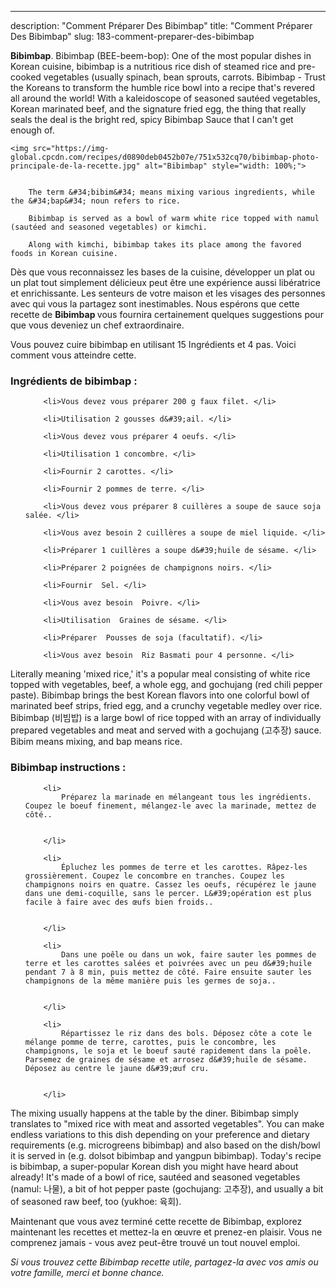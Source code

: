 ---
description: "Comment Préparer Des Bibimbap"
title: "Comment Préparer Des Bibimbap"
slug: 183-comment-preparer-des-bibimbap

<p>
	<strong>Bibimbap</strong>. 
	Bibimbap (BEE-beem-bop): One of the most popular dishes in Korean cuisine, bibimbap is a nutritious rice dish of steamed rice and pre-cooked vegetables (usually spinach, bean sprouts, carrots. Bibimbap - Trust the Koreans to transform the humble rice bowl into a recipe that&#39;s revered all around the world! With a kaleidoscope of seasoned sautéed vegetables, Korean marinated beef, and the signature fried egg, the thing that really seals the deal is the bright red, spicy Bibimbap Sauce that I can&#39;t get enough of.
</p>
<p>
	
	<img src="https://img-global.cpcdn.com/recipes/d0890deb0452b07e/751x532cq70/bibimbap-photo-principale-de-la-recette.jpg" alt="Bibimbap" style="width: 100%;">
	
	
		The term &#34;bibim&#34; means mixing various ingredients, while the &#34;bap&#34; noun refers to rice.
	
		Bibimbap is served as a bowl of warm white rice topped with namul (sautéed and seasoned vegetables) or kimchi.
	
		Along with kimchi, bibimbap takes its place among the favored foods in Korean cuisine.
	
</p>

Dès que vous reconnaissez les bases de la cuisine, développer un plat ou un plat tout simplement délicieux peut être une expérience aussi libératrice et enrichissante. Les senteurs de votre maison et les visages des personnes avec qui vous la partagez sont inestimables. Nous espérons que cette recette de <strong> Bibimbap </strong> vous fournira certainement quelques suggestions pour que vous deveniez un chef extraordinaire.

<!--inarticleads1-->

Vous pouvez cuire bibimbap en utilisant 15 Ingrédients et 4 pas. Voici comment vous atteindre cette.

<h3>Ingrédients de bibimbap :</h3>

<ol>
	
		<li>Vous devez vous préparer 200 g faux filet. </li>
	
		<li>Utilisation 2 gousses d&#39;ail. </li>
	
		<li>Vous devez vous préparer 4 oeufs. </li>
	
		<li>Utilisation 1 concombre. </li>
	
		<li>Fournir 2 carottes. </li>
	
		<li>Fournir 2 pommes de terre. </li>
	
		<li>Vous devez vous préparer 8 cuillères a soupe de sauce soja salée. </li>
	
		<li>Vous avez besoin 2 cuillères a soupe de miel liquide. </li>
	
		<li>Préparer 1 cuillères a soupe d&#39;huile de sésame. </li>
	
		<li>Préparer 2 poignées de champignons noirs. </li>
	
		<li>Fournir  Sel. </li>
	
		<li>Vous avez besoin  Poivre. </li>
	
		<li>Utilisation  Graines de sésame. </li>
	
		<li>Préparer  Pousses de soja (facultatif). </li>
	
		<li>Vous avez besoin  Riz Basmati pour 4 personne. </li>
	
</ol>

Literally meaning &#39;mixed rice,&#39; it&#39;s a popular meal consisting of white rice topped with vegetables, beef, a whole egg, and gochujang (red chili pepper paste). Bibimbap brings the best Korean flavors into one colorful bowl of marinated beef strips, fried egg, and a crunchy vegetable medley over rice. Bibimbap (비빔밥) is a large bowl of rice topped with an array of individually prepared vegetables and meat and served with a gochujang (고추장) sauce. Bibim means mixing, and bap means rice. 

<!--inarticleads2-->

<h3>Bibimbap instructions :</h3>

<ol>
	
		<li>
			Préparez la marinade en mélangeant tous les ingrédients. Coupez le boeuf finement, mélangez-le avec la marinade, mettez de côté..
			
			
		</li>
	
		<li>
			Épluchez les pommes de terre et les carottes. Râpez-les grossièrement. Coupez le concombre en tranches. Coupez les champignons noirs en quatre. Cassez les oeufs, récupérez le jaune dans une demi-coquille, sans le percer. L&#39;opération est plus facile à faire avec des œufs bien froids..
			
			
		</li>
	
		<li>
			Dans une poêle ou dans un wok, faire sauter les pommes de terre et les carottes salées et poivrées avec un peu d&#39;huile pendant 7 à 8 min, puis mettez de côté. Faire ensuite sauter les champignons de la même manière puis les germes de soja..
			
			
		</li>
	
		<li>
			Répartissez le riz dans des bols. Déposez côte a cote le mélange pomme de terre, carottes, puis le concombre, les champignons, le soja et le boeuf sauté rapidement dans la poêle. Parsemez de graines de sésame et arrosez d&#39;huile de sésame. Déposez au centre le jaune d&#39;œuf cru.
			
			
		</li>
	
</ol>

The mixing usually happens at the table by the diner. Bibimbap simply translates to &#34;mixed rice with meat and assorted vegetables&#34;. You can make endless variations to this dish depending on your preference and dietary requirements (e.g. microgreens bibimbap) and also based on the dish/bowl it is served in (e.g. dolsot bibimbap and yangpun bibimbap). Today&#39;s recipe is bibimbap, a super-popular Korean dish you might have heard about already! It&#39;s made of a bowl of rice, sautéed and seasoned vegetables (namul: 나물), a bit of hot pepper paste (gochujang: 고추장), and usually a bit of seasoned raw beef, too (yukhoe: 육회). 

<!--inarticleads1-->

<p>
Maintenant que vous avez terminé cette recette de Bibimbap, explorez maintenant les recettes et mettez-la en œuvre et prenez-en plaisir. Vous ne comprenez jamais - vous avez peut-être trouvé un tout nouvel emploi.
</p>

<p>
<i>Si vous trouvez cette Bibimbap recette utile, partagez-la avec vos amis ou votre famille, merci et bonne chance.</i>
</p>
